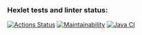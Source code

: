 ### Hexlet tests and linter status:
[![Actions Status](https://github.com/DanielNuud/java-project-78/actions/workflows/hexlet-check.yml/badge.svg)](https://github.com/DanielNuud/java-project-78/actions)
[![Maintainability](https://api.codeclimate.com/v1/badges/9a7d25b00c673d908473/maintainability)](https://codeclimate.com/github/DanielNuud/java-project-78/maintainability)
[![Java CI](https://github.com/DanielNuud/java-project-78/actions/workflows/main.yml/badge.svg)](https://github.com/DanielNuud/java-project-78/actions/workflows/main.yml)
